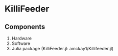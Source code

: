 # KilliFeeder

## Components
1) Hardware
2) Software
3) Julia package (KilliFeeder.jl: amckay1/Killifeeder.jl)




